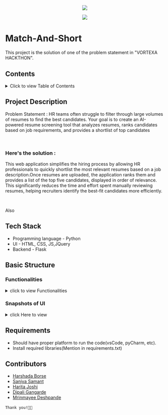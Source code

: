 <!DOCTYPE html>
<html lang="en">
<head>
<meta charset="UTF-8">
<meta name="viewport" content="width=device-width, initial-scale=1.0">
<!-- <title>Match&Short</title> -->
</head>
<body>
<div align="center">
  <p>
    <p align="center">
      <img align="center" src="https://readme-typing-svg.herokuapp.com?color=%23${textVal}&lines=+👋🏻+Welcome+to+VORTEXA+HACKATHON+👋🏻;👨🏻‍💻+Let's+Build+Together+👩🏻‍💻;💡+A+Python+Project+💡">
    </p>
    <img src="https://capsule-render.vercel.app/api?type=rect&color=gradient&height=2.5"/>
  </p>
</div>

<h1>Match-And-Short</h1>

<p>This project is the solution of one of the problem statement in "VORTEXA HACKTHON".</p>

<h2>Contents</h2>

<details>
  <summary>Click to view Table of Contents</summary>

  <ul>
    <li>Problem statement & solution Description</li>
    <li>Tech Stack</li>
    <li>Basic Structure
      <ul>
        <li>Functionalities</li>
        <li>Screenshots of the Interface</li>
      </ul>
    </li>
    <li>Requirements</li>
  </ul>
</details>

<h2>Project Description</h2>

<p>Problem Statement : HR teams often struggle to filter through large
volumes of resumes to find the best candidates. Your goal is to create an
AI-powered resume screening tool that analyzes resumes, ranks
candidates based on job requirements, and provides a shortlist of top
candidates</p>
<br>
<h3>Here's the solution : </h3>
<p>This web application simplifies the hiring process by allowing HR professionals to quickly shortlist the most relevant resumes based on a job description.Once resumes are uploaded, the application ranks them and provides a list of the top five candidates, displayed in order of relevance. This significantly reduces the time and effort spent manually reviewing resumes, helping recruiters identify the best-fit candidates more efficiently.</p>
<br>
<p>Also </p>

<h2>Tech Stack</h2>

<ul>
  <li>Programming language - Python</li>
  <li>UI - HTML, CSS, JS,JQuery</li>
  <li>Backend - Flask</li>
</ul>

<h2>Basic Structure</h2>

<h3>Functionalities</h3>

<details>
  <summary>click to view Functionalities</summary>
  
  <ul>
    <li>Upload the resumes.
    </li>
    <li>Add Job Description.
    </li>
    <li>Get the ranking.
    </li>
  </ul>
</details>
<h3>Snapshots of UI</h3>
<details>
    <summary>click Here to view</summary>
    <ul>
        <li>
            <video src="UI_output/output_video.mp4" alt="UI" height="100" controls></video>
        </li>
        <li>
            <img src="UI_output\Match_and_Short.png" alt="form" height="100">
        </li>
        <li>
            <img src="UI_output\Match_and_Short.png" alt="form" height="100">
        </li>
        <li>
            <img src="UI_output\output1.png" alt="form" height="100">
        </li>
        <li>
            <img src="UI_output\output2.png" alt="form" height="100">
        </li>

    </ul>

</details>
<h2>Requirements</h2>

<ul>
  <li>Should have proper platform to run the code(vsCode, pyCharm, etc).</li>
  <li>Install required libraries(Mention in requirements.txt)</li>
</ul>

<h2>Contributors</h2>

<ul>
  <li><a href="https://github.com/harshadaborse">Harshada Borse</a></li>
  <li><a href="https://github.com/SaniyaSamant">Saniya Samant</a></li>
  <li><a href="https://github.com/Harita-28">Harita Joshi</a></li>
  <li><a href="https://github.com/dip2109">Dipali Gangarde</a></li>
  <li><a href="https://github.com/MrinmayeeD">Mrinmayee Deshpande</a></li>
</ul>

<p><code>Thank you!🧑‍💻</code></p>

</body>
</html>
